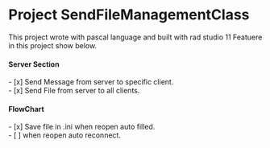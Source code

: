 # Project SendFileManagementClass

This project wrote with pascal language and built with rad studio 11
Featuere in this project show below.
<h4>Server Section</h4>
- [x] Send Message from server to specific client. <br />
- [x] Send File from server to all clients. 

<h4>FlowChart</h4>
- [x] Save file in .ini when reopen auto filled. <br />
- [ ] when reopen auto reconnect. 
